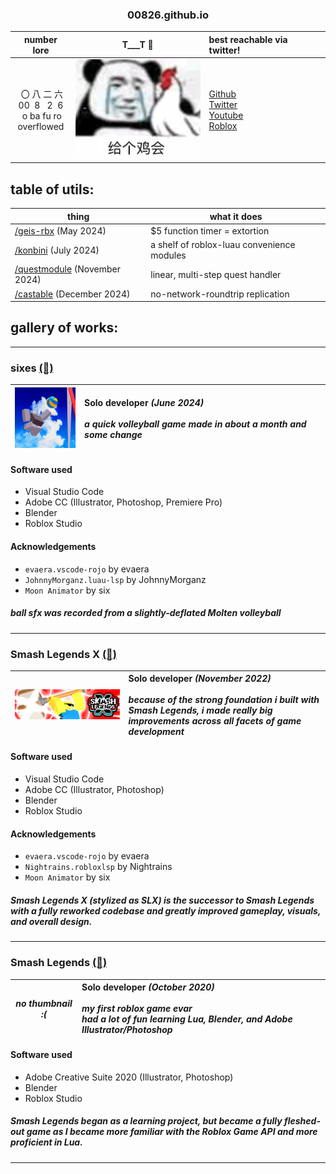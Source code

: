 <div align="center">
  <h3>00826.github.io</h3>
</div>

<div align="center">

|number lore|T___T 🐔|best reachable via twitter!|
|:-:|:-:|:-|
|&nbsp;〇&nbsp;八&nbsp;二&nbsp;六<br>00&nbsp;&nbsp;8&nbsp;&nbsp;&nbsp;2&nbsp;&nbsp;6 <br>&nbsp;o ba fu ro <br>overflowed|[<img src="Images/geigejihui.png" width="200"/>](everytiem)|[Github](https://github.com/00826)<br>[Twitter](https://twitter.com/ovarflowed)<br>[Youtube](https://www.youtube.com/@ovarflowed)<br>[Roblox](https://www.roblox.com/users/24103210/profile)|
</div>


## table of utils:

|thing|what it does|
|-|-|
|[/geis-rbx](https://github.com/00826/geis-rbx) (May 2024)|$5 function timer = extortion|
|[/konbini](https://github.com/00826/konbini) (July 2024)|a shelf of roblox-luau convenience modules|
|[/questmodule](https://github.com/00826/questmodule) (November 2024)|linear, multi-step quest handler|
|[/castable](https://github.com/00826/questmodule) (December 2024)|no-network-roundtrip replication|

## gallery of works:

---

### sixes [(🔗)](https://github.com/00826/konbini)
|<img src="Images/sixes-square.png" width="120"/>|<div style="text-align: left"> **Solo developer** <i>(June 2024)</i> <br><br>*a quick volleyball game made in about a month and some change* </div>|
|-|-|

#### Software used

- Visual Studio Code
- Adobe CC (Illustrator, Photoshop, Premiere Pro)
- Blender
- Roblox Studio

#### Acknowledgements

- `evaera.vscode-rojo` by evaera
- `JohnnyMorganz.luau-lsp` by JohnnyMorganz
- `Moon Animator` by six

##### ball sfx was recorded from a slightly-deflated Molten volleyball

---

### Smash Legends X [(🔗)](https://www.roblox.com/games/11586481578/)

|<img src="Images/slxthumb.png" width="650"/>|<div style="text-align: left"> **Solo developer** <i>(November 2022)</i> <br><br>*because of the strong foundation i built with Smash Legends, i made really big improvements across all facets of game development* </div>|
|-|-|

#### Software used

- Visual Studio Code
- Adobe CC (Illustrator, Photoshop)
- Blender
- Roblox Studio

#### Acknowledgements

- `evaera.vscode-rojo` by evaera
- `Nightrains.robloxlsp` by Nightrains
- `Moon Animator` by six

##### *Smash Legends X (stylized as SLX)* is the successor to *Smash Legends* with a fully reworked codebase and greatly improved gameplay, visuals, and overall design.

---

### Smash Legends [(🔗)](https://www.roblox.com/games/5630129588/)

|*no thumbnail :᠎(* |<div style="text-align: left"> **Solo developer** <i>(October 2020)</i> <br><br>*my first roblox game evar*<br>*had a lot of fun learning Lua, Blender, and Adobe Illustrator/Photoshop* </div>|
|-|-|

#### Software used

- Adobe Creative Suite 2020 (Illustrator, Photoshop)
- Blender
- Roblox Studio

##### *Smash Legends* began as a learning project, but became a fully fleshed-out game as I became more familiar with the Roblox Game API and more proficient in Lua.

---
